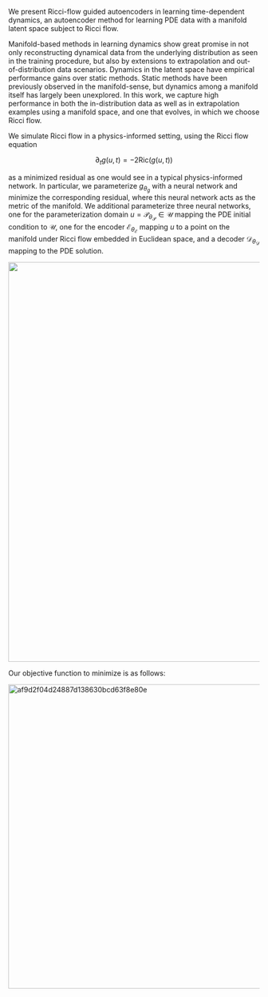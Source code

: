 We present Ricci-flow guided autoencoders in learning time-dependent dynamics, an autoencoder method for learning PDE data with a manifold latent space subject to Ricci flow.

Manifold-based methods in learning dynamics show great promise in not only reconstructing dynamical data from the underlying distribution as seen in the training procedure, but also by extensions to extrapolation and out-of-distribution data scenarios. Dynamics in the latent space have empirical performance gains over static methods. Static methods have been previously observed in the manifold-sense, but dynamics among a manifold itself has largely been unexplored. In this work, we capture high performance in both the in-distribution data as well as in extrapolation examples using a manifold space, and one that evolves, in which we choose Ricci flow.

We simulate Ricci flow in a physics-informed setting, using the Ricci flow equation

$$ \partial_t g(u,t) = -2 \text{Ric} (g(u,t)) $$

as a minimized residual as one would see in a typical physics-informed network. In particular, we parameterize $g_{\theta_g}$ with a neural network and minimize the corresponding residual, where this neural network acts as the metric of the manifold. We additional parameterize three neural networks, one for the parameterization domain $`u = \mathcal{P}_{\theta_{\mathcal{P}}} \in \mathcal{U}`$ mapping the PDE initial condition to $`\mathcal{U}`$, one for the encoder $`\mathcal{E}_{\theta_{\mathcal{E}}}`$ mapping $`u`$ to a point on the manifold under Ricci flow embedded in Euclidean space, and a decoder $`\mathcal{D}_{\theta_{\mathcal{D}}}`$ mapping to the PDE solution.



<p align="center">
<img src="https://github.com/agracyk2/Ricci-flow-guided-autoencoders-in-learning-time-dependent-dynamics/assets/98125988/878a9e86-c327-459e-a84a-0e2e7bd5943a" width="800">



Our objective function to minimize is as follows:

<img width="609" alt="af9d2f04d24887d138630bcd63f8e80e" src="https://github.com/agracyk2/Ricci-flow-guided-autoencoders-in-learning-time-dependent-dynamics/assets/98125988/42f5cc89-34b4-47a3-b901-b87e1d0b50f0">
